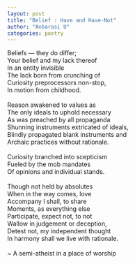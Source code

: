 ```yaml
---
layout: post
title: "Belief : Have and Have-Not"
author: "Anbarasi U"
categories: poetry
---
```

Beliefs — they do differ;  
Your belief and my lack thereof  
In an entity invisible  
The lack born from crunching of  
Curiosity preprocessors non-stop,  
In motion from childhood.  
\
Reason awakened to values as  
The only ideals to uphold necessary  
As was preached by all propaganda  
Shunning instruments extricated of ideals,  
Blindly propagated blank instruments and  
Archaic practices without rationale.  
\
Curiosity branched into scepticism  
Fueled by the mob mandates  
Of opinions and individual stands.  
\
Though not held by absolutes  
When in the way comes, love  
Accompany I shall, to share  
Moments, as everything else  
Participate, expect not, to not  
Wallow in judgement or deception,  
Detest not, my independent thought  
In harmony shall we live with rationale.  
\
~ A semi-atheist in a place of worship  
